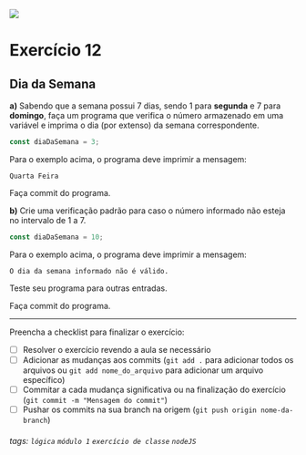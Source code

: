 ![](https://i.imgur.com/xG74tOh.png)

# Exercício 12

## Dia da Semana

**a)** Sabendo que a semana possui 7 dias, sendo 1 para **segunda** e 7 para **domingo**, faça um programa que verifica o número armazenado em uma variável e imprima o dia (por extenso) da semana correspondente.

```javascript
const diaDaSemana = 3;
```

Para o exemplo acima, o programa deve imprimir a mensagem:

```
Quarta Feira
```

Faça commit do programa.

**b)** Crie uma verificação padrão para caso o número informado não esteja no intervalo de 1 a 7.

```javascript
const diaDaSemana = 10;
```

Para o exemplo acima, o programa deve imprimir a mensagem:

```
O dia da semana informado não é válido.
```

Teste seu programa para outras entradas.

Faça commit do programa.

---

Preencha a checklist para finalizar o exercício:

- [ ] Resolver o exercício revendo a aula se necessário
- [ ] Adicionar as mudanças aos commits (`git add .` para adicionar todos os arquivos ou `git add nome_do_arquivo` para adicionar um arquivo específico)
- [ ] Commitar a cada mudança significativa ou na finalização do exercício (`git commit -m "Mensagem do commit"`)
- [ ] Pushar os commits na sua branch na origem (`git push origin nome-da-branch`)

###### tags: `lógica` `módulo 1` `exercício de classe` `nodeJS`